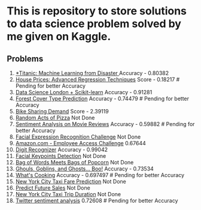 # This is repository to store solutions to data science problem solved by me given on Kaggle.

## Problems
1. [*Titanic: Machine Learning from Disaster ](https://www.kaggle.com/c/titanic)  Accuracy - 0.80382
2. [House Prices: Advanced Regression Techniques](https://www.kaggle.com/c/house-prices-advanced-regression-techniques) Score - 0.18217 # Pending for better Accuracy
3. [Data Science London + Scikit-learn](https://www.kaggle.com/c/data-science-london-scikit-learn) Accuracy - 0.91281
4. [Forest Cover Type Prediction](https://www.kaggle.com/c/forest-cover-type-prediction) Accuracy - 0.74479 # Pending for better Accuracy
5. [Bike Sharing Demand](https://www.kaggle.com/c/bike-sharing-demand) Score - 2.39119
6. [Random Acts of Pizza](https://www.kaggle.com/c/random-acts-of-pizza) Not Done
7. [Sentiment Analysis on Movie Reviews](http://www.kaggle.com/c/sentiment-analysis-on-movie-reviews) Accuracy - 0.59882 # Pending for better Accuracy
8. [Facial Expression Recognition Challenge](https://www.kaggle.com/c/challenges-in-representation-learning-facial-expression-recognition-challenge/data) Not Done
9. [Amazon.com - Employee Access Challenge](https://www.kaggle.com/c/amazon-employee-access-challenge/data) 0.67644
10. [Digit Recognizer](https://www.kaggle.com/c/digit-recognizer) Accuracy - 0.99042
11. [Facial Keypoints Detection](https://www.kaggle.com/c/facial-keypoints-detection) Not Done
12. [Bag of Words Meets Bags of Popcorn](https://www.kaggle.com/c/word2vec-nlp-tutorial) Not Done
13.	[Ghouls, Goblins, and Ghosts... Boo!](https://www.kaggle.com/c/ghouls-goblins-and-ghosts-boo) Accuracy - 0.73534
14. [What's Cooking](https://www.kaggle.com/c/whats-cooking-kernels-only/overview) Accuracy - 0.697497  # Pending for better Accuracy
15. [New York City Taxi Fare Prediction](https://www.kaggle.com/c/new-york-city-taxi-fare-prediction) Not Done
16. [Predict Future Sales](https://www.kaggle.com/c/competitive-data-science-predict-future-sales) Not Done
17. [New York City Taxi Trip Duration](https://www.kaggle.com/c/nyc-taxi-trip-duration) Not Done
18. [Twitter sentiment analysis](https://www.kaggle.com/c/twitter-sentiment-analysis2) 0.72608 # Pending for better Accuracy